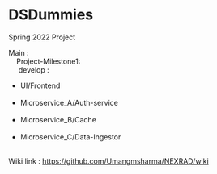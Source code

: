 # DSDummies
Spring 2022 Project
<br>

Main : 
<br>
	&nbsp; &nbsp; Project-Milestone1:
        <br>
			&nbsp;&nbsp; &nbsp; develop :
                         <br>
			 <ul>
				<li>UI/Frontend</li>
                                 <br>
				<li>Microservice_A/Auth-service</li>
                                 <br>
				<li>Microservice_B/Cache</li>
                                 <br>
				<li>Microservice_C/Data-Ingestor</li>
			</ul>

<br > Wiki link : https://github.com/Umangmsharma/NEXRAD/wiki </br>
